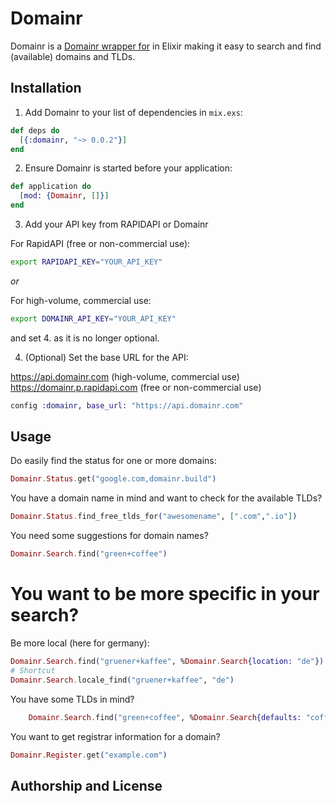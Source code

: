 # Domainr

  Domainr is a [Domainr wrapper for](https://domainr.build) in Elixir
  making it easy to search and find (available) domains and TLDs.




## Installation

1. Add Domainr to your list of dependencies in `mix.exs`:

```elixir
def deps do
  [{:domainr, "~> 0.0.2"}]
end
```
2. Ensure Domainr is started before your application:

```elixir
def application do
  [mod: {Domainr, []}]
end
```

3. Add your API key from RAPIDAPI or Domainr

For RapidAPI (free or non-commercial use):
```sh
export RAPIDAPI_KEY="YOUR_API_KEY"
```

_or_

For high-volume, commercial use:
```sh
export DOMAINR_API_KEY="YOUR_API_KEY"
```
and set 4. as it is no longer optional.


4. (Optional) Set the base URL for the API:

https://api.domainr.com (high-volume, commercial use)
https://domainr.p.rapidapi.com (free or non-commercial use)

```elixir
config :domainr, base_url: "https://api.domainr.com"

```

## Usage

Do easily find the status for one or more domains:

```elixir
Domainr.Status.get("google.com,domainr.build")
```

You have a domain name in mind and want to check for the available TLDs?

```elixir
Domainr.Status.find_free_tlds_for("awesomename", [".com",".io"])
```

You need some suggestions for domain names?

```elixir
Domainr.Search.find("green+coffee")
```

# You want to be more specific in your search?

Be more local (here for germany):

```elixir
Domainr.Search.find("gruener+kaffee", %Domainr.Search{location: "de"})
# Shortcut
Domainr.Search.locale_find("gruener+kaffee", "de")
```

You have some TLDs in mind?

```elixir
    Domainr.Search.find("green+coffee", %Domainr.Search{defaults: "coffee,club"})
```

You want to get registrar information for a domain?

```elixir
Domainr.Register.get("example.com")
```

## Authorship and License

